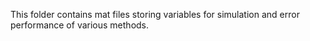 This folder contains mat files storing variables for simulation and error performance of various methods.
